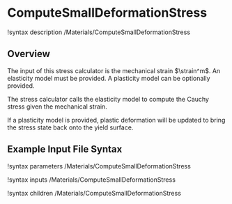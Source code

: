 # ComputeSmallDeformationStress

!syntax description /Materials/ComputeSmallDeformationStress

## Overview

The input of this stress calculator is the mechanical strain $\strain^m$. An elasticity model must be provided. A plasticity model can be optionally provided.

The stress calculator calls the elasticity model to compute the Cauchy stress given the mechanical strain.

If a plasticity model is provided, plastic deformation will be updated to bring the stress state back onto the yield surface.

## Example Input File Syntax

!syntax parameters /Materials/ComputeSmallDeformationStress

!syntax inputs /Materials/ComputeSmallDeformationStress

!syntax children /Materials/ComputeSmallDeformationStress
